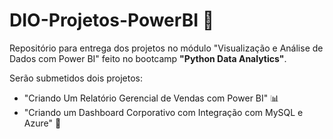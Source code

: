 # DIO-Projetos-PowerBI 👾
Repositório para entrega dos projetos no módulo "Visualização e Análise de Dados com Power BI" feito no bootcamp **"Python Data Analytics"**.

Serão submetidos dois projetos:

- "Criando Um Relatório Gerencial de Vendas com Power BI" 📊
- "Criando um Dashboard Corporativo com Integração com MySQL e Azure" 📑
